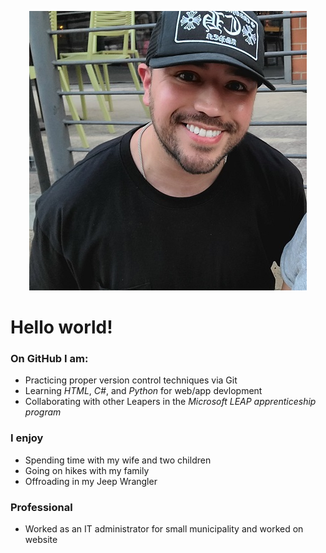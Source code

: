 <!--
**STEJOHN/STEJOHN** is a ✨ _special_ ✨ repository because its `README.md` (this file) appears on your GitHub profile.-->

<p align="center">
  <img src="./img/myphoto.jpg" alt="my profile photo"/>
</p> <!-- Did not use markdown for photo due to using HTML to center img -->


# **Hello world!**
### On GitHub I am:
* Practicing proper version control techniques via Git
* Learning *HTML*, *C#*, and *Python* for web/app devlopment
* Collaborating with other Leapers in the *Microsoft LEAP apprenticeship program*

### I enjoy
* Spending time with my wife and two children
* Going on hikes with my family 
* Offroading in my Jeep Wrangler

### Professional
* Worked as an IT administrator for small municipality and worked on website 









